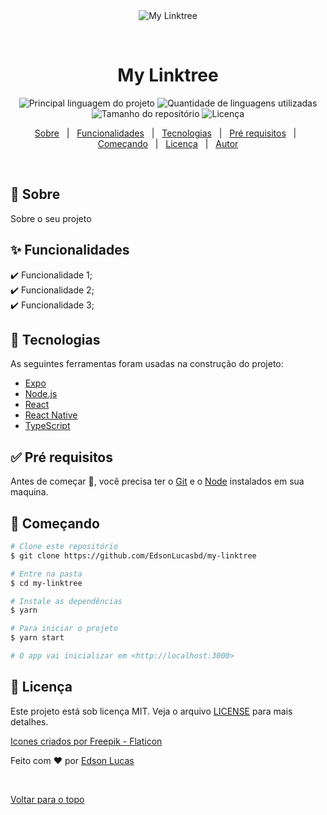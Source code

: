 <div align="center" id="top"> 
  <img src="./.github/app.gif" alt="My Linktree" />

  &#xa0;

  <!-- <a href="https://mylinktree.netlify.com">Demo</a> -->
</div>

<h1 align="center">My Linktree</h1>

<p align="center">
  <img alt="Principal linguagem do projeto" src="https://img.shields.io/github/languages/top/EdsonLucasbd/my-linktree?color=56BEB8">

  <img alt="Quantidade de linguagens utilizadas" src="https://img.shields.io/github/languages/count/EdsonLucasbd/my-linktree?color=56BEB8">

  <img alt="Tamanho do repositório" src="https://img.shields.io/github/repo-size/EdsonLucasbd/my-linktree?color=56BEB8">

  <img alt="Licença" src="https://img.shields.io/github/license/EdsonLucasbd/my-linktree?color=56BEB8">

  <!-- <img alt="Github issues" src="https://img.shields.io/github/issues/EdsonLucasbd/my-linktree?color=56BEB8" /> -->

  <!-- <img alt="Github forks" src="https://img.shields.io/github/forks/EdsonLucasbd/my-linktree?color=56BEB8" /> -->

  <!-- <img alt="Github stars" src="https://img.shields.io/github/stars/EdsonLucasbd/my-linktree?color=56BEB8" /> -->
</p>

<!-- Status -->

<!-- <h4 align="center"> 
	🚧  My Linktree 🚀 Em construção...  🚧
</h4> 

<hr> -->

<p align="center">
  <a href="#dart-sobre">Sobre</a> &#xa0; | &#xa0; 
  <a href="#sparkles-funcionalidades">Funcionalidades</a> &#xa0; | &#xa0;
  <a href="#rocket-tecnologias">Tecnologias</a> &#xa0; | &#xa0;
  <a href="#white_check_mark-pré-requisitos">Pré requisitos</a> &#xa0; | &#xa0;
  <a href="#checkered_flag-começando">Começando</a> &#xa0; | &#xa0;
  <a href="#memo-licença">Licença</a> &#xa0; | &#xa0;
  <a href="https://github.com/EdsonLucasbd" target="_blank">Autor</a>
</p>

<br>

## :dart: Sobre ##

Sobre o seu projeto

## :sparkles: Funcionalidades ##

:heavy_check_mark: Funcionalidade 1;\
:heavy_check_mark: Funcionalidade 2;\
:heavy_check_mark: Funcionalidade 3;

## :rocket: Tecnologias ##

As seguintes ferramentas foram usadas na construção do projeto:

- [Expo](https://expo.io/)
- [Node.js](https://nodejs.org/en/)
- [React](https://pt-br.reactjs.org/)
- [React Native](https://reactnative.dev/)
- [TypeScript](https://www.typescriptlang.org/)

## :white_check_mark: Pré requisitos ##

Antes de começar :checkered_flag:, você precisa ter o [Git](https://git-scm.com) e o [Node](https://nodejs.org/en/) instalados em sua maquina.

## :checkered_flag: Começando ##

```bash
# Clone este repositório
$ git clone https://github.com/EdsonLucasbd/my-linktree

# Entre na pasta
$ cd my-linktree

# Instale as dependências
$ yarn

# Para iniciar o projeto
$ yarn start

# O app vai inicializar em <http://localhost:3000>
```

## :memo: Licença ##

Este projeto está sob licença MIT. Veja o arquivo [LICENSE](LICENSE.md) para mais detalhes.

<a href="https://www.flaticon.com/br/icones-gratis/ioga" title="ioga ícones">Icones criados por Freepik - Flaticon</a>


Feito com :heart: por <a href="https://github.com/EdsonLucasbd" target="_blank">Edson Lucas</a>

&#xa0;

<a href="#top">Voltar para o topo</a>
